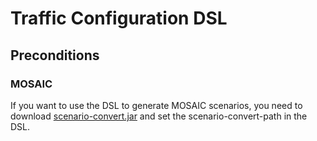 # Traffic Configuration DSL

## Preconditions

### MOSAIC
If you want to use the DSL to generate MOSAIC scenarios, you need to download [scenario-convert.jar](https://www.dcaiti.tu-berlin.de/research/simulation/download/) and set the scenario-convert-path in the DSL.
